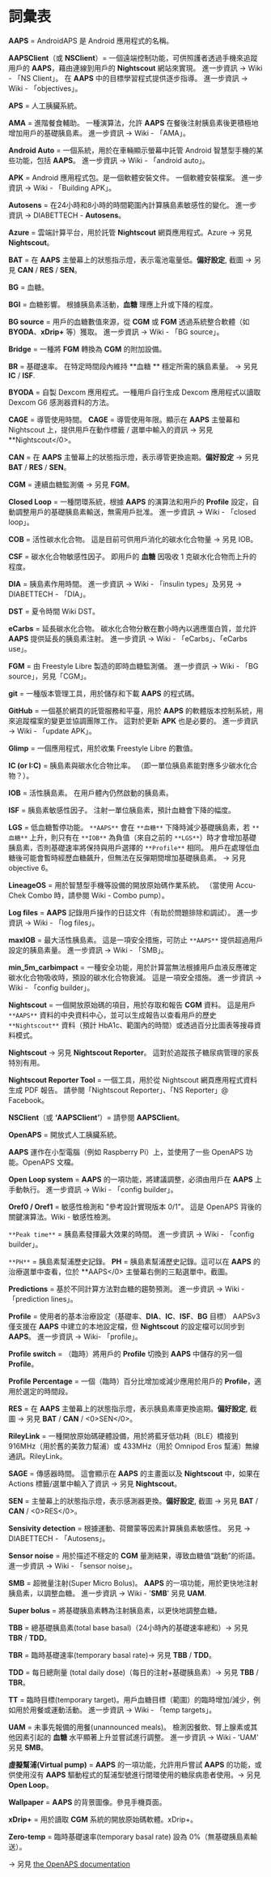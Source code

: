 # 詞彙表

**AAPS** = AndroidAPS 是 Android 應用程式的名稱。

**AAPSClient**（或 **NSClient**）= 一個遠端控制功能，可供照護者透過手機來追蹤用戶的 **AAPS**，藉由連線到用戶的 **Nightscout** 網站來實現。 進一步資訊 → Wiki - 「NS Client」。 在 **AAPS** 中的目標學習程式提供逐步指導。 進一步資訊 → Wiki - 「objectives」。

**APS** = 人工胰臟系統。

**AMA** = 進階餐食輔助。 一種演算法，允許 **AAPS** 在餐後注射胰島素後更積極地增加用戶的基礎胰島素。 進一步資訊 → Wiki - 「AMA」。

**Android Auto** = 一個系統，用於在車輛顯示螢幕中託管 Android 智慧型手機的某些功能，包括 **AAPS**。 進一步資訊 → Wiki - 「android auto」。

**APK** = Android 應用程式包。是一個軟體安裝文件。 一個軟體安裝檔案。 進一步資訊 → Wiki - 「Building APK」。

**Autosens** = 在24小時和8小時的時間範圍內計算胰島素敏感性的變化。 進一步資訊 → DIABETTECH - **Autosens**。

**Azure** = 雲端計算平台，用於託管 **Nightscout** 網頁應用程式。Azure → 另見 **Nightscout**。

**BAT** = 在 **AAPS** 主螢幕上的狀態指示燈，表示電池電量低。**偏好設定**, 截圖 → 另見 **CAN** / **RES** / **SEN**。

**BG** = 血糖。

**BGI** = 血糖影響。 根據胰島素活動，**血糖** 理應上升或下降的程度。

**BG source** = 用戶的血糖數值來源，從 **CGM** 或 **FGM** 透過系統整合軟體（如 **BYODA**、**xDrip+** 等）獲取。 進一步資訊 → Wiki - 「BG source」。

**Bridge** = 一種將 **FGM** 轉換為 **CGM** 的附加設備。

**BR** = 基礎速率。 在特定時間段內維持 **血糖 ** 穩定所需的胰島素量。 → 另見 **IC** / **ISF**.

**BYODA** = 自製 Dexcom 應用程式。一種用戶自行生成 Dexcom 應用程式以讀取 Dexcom G6 感測器資料的方法。

**CAGE** = 導管使用時間。 **CAGE** = 導管使用年限。顯示在 **AAPS** 主螢幕和 Nightscout 上，提供用戶在動作標籤 / 選單中輸入的資訊 → 另見 **Nightscout</0>。</p> 

**CAN** = 在 **AAPS** 主螢幕上的狀態指示燈，表示導管更換逾期。**偏好設定** → 另見 **BAT** / **RES** / **SEN**。

**CGM** = 連續血糖監測儀 → 另見 **FGM**。

**Closed Loop** = 一種閉環系統，根據 **AAPS** 的演算法和用戶的 **Profile** 設定，自動調整用戶的基礎胰島素輸送，無需用戶批准。 進一步資訊 → Wiki - 「closed loop」。

**COB** = 活性碳水化合物。 這是目前可供用戶消化的碳水化合物量 → 另見 IOB。

**CSF** = 碳水化合物敏感性因子。 即用戶的 **血糖** 因吸收 1 克碳水化合物而上升的程度。

**DIA** = 胰島素作用時間。 進一步資訊 → Wiki - 「insulin types」及另見 → DIABETTECH - 「DIA」。

**DST** = 夏令時間 Wiki DST。

**eCarbs** = 延長碳水化合物。 碳水化合物分散在數小時內以適應蛋白質，並允許 **AAPS** 提供延長的胰島素注射。 進一步資訊 → Wiki - 「eCarbs」、「eCarbs use」。

**FGM** = 由 Freestyle Libre 製造的即時血糖監測儀。 進一步資訊 → Wiki - 「BG source」，另見「CGM」。

**git** = 一種版本管理工具，用於儲存和下載 **AAPS** 的程式碼。

**GitHub** = 一個基於網頁的託管服務和平臺，用於 **AAPS** 的軟體版本控制系統，用來追蹤檔案的變更並協調團隊工作。 這對於更新 **APK** 也是必要的。 進一步資訊 → Wiki - 「update APK」。

**Glimp** = 一個應用程式，用於收集 Freestyle Libre 的數值。

**IC (or I:C)** = 胰島素與碳水化合物比率。 （即一單位胰島素能對應多少碳水化合物？）。

**IOB** = 活性胰島素。 在用戶體內仍然啟動的胰島素。

**ISF** = 胰島素敏感性因子。 注射一單位胰島素，預計血糖會下降的幅度。

**LGS** = 低血糖暫停功能。 `**AAPS**` 會在 `**血糖**` 下降時減少基礎胰島素，若 `**血糖**` 上升，則只有在 `**IOB**` 為負值（來自之前的 `**LGS**`）時才會增加基礎胰島素，否則基礎速率將保持與用戶選擇的 `**Profile**` 相同。 用戶在處理低血糖後可能會暫時經歷血糖飆升，但無法在反彈期間增加基礎胰島素。 → 另見objective 6。

**LineageOS** = 用於智慧型手機等設備的開放原始碼作業系統。 （當使用 Accu-Chek Combo 時，請參閱 Wiki - Combo pump）。

**Log files** = **AAPS** 記錄用戶操作的日誌文件（有助於問題排除和調試）。 進一步資訊 → Wiki - 「log files」。

**maxIOB** = 最大活性胰島素。 這是一項安全措施，可防止 `**AAPS**` 提供超過用戶設定的胰島素量。 進一步資訊 → Wiki - 「SMB」。

**min_5m_carbimpact** = 一種安全功能，用於計算當無法根據用戶血液反應確定碳水化合物吸收時，預設的碳水化合物衰減。 這是一項安全措施。 進一步資訊 → Wiki - 「config builder」。

**Nightscout** = 一個開放原始碼的項目，用於存取和報告 **CGM** 資料。 這是用戶 `**AAPS**` 資料的中央資料中心，並可以生成報告以查看用戶的歷史 `**Nightscout**` 資料（預計 HbA1c、範圍內的時間）或透過百分比圖表等搜尋資料模式。

**Nightscout** → 另見 **Nightscout Reporter**。 這對於追蹤孩子糖尿病管理的家長特別有用。

**Nightscout Reporter Tool** = 一個工具，用於從 Nightscout 網頁應用程式資料生成 PDF 報告。 請參閱「Nightscout Reporter」、「NS Reporter」@ Facebook。

**NSClient**（或 **‘AAPSClient’**）= 請參閱 **AAPSClient**。

**OpenAPS** = 開放式人工胰臟系統。

**AAPS** 運作在小型電腦（例如 Raspberry Pi）上，並使用了一些 OpenAPS 功能。OpenAPS 文檔。

**Open Loop system** = **AAPS** 的一項功能，將建議調整，必須由用戶在 **AAPS** 上手動執行。 進一步資訊 → Wiki - 「config builder」。

**Oref0 / Oref1** = 敏感性檢測和 "參考設計實現版本 0/1"。 這是 OpenAPS 背後的關鍵演算法。Wiki - 敏感性檢測。

`**Peak time**` = 胰島素發揮最大效果的時間。 進一步資訊 → Wiki - 「config builder」。

`**PH**` = 胰島素幫浦歷史記錄。 **PH** = 胰島素幫浦歷史記錄。這可以在 **AAPS** 的治療選單中查看，位於 **AAPS</0> 主螢幕右側的三點選單中。截圖。</p> 

**Predictions** = 基於不同計算方法對血糖的趨勢預測。 進一步資訊 → Wiki - 「prediction lines」。

**Profile** = 使用者的基本治療設定（基礎率、**DIA**、**IC**、**ISF**、**BG** 目標） AAPSv3 僅支援在 **AAPS** 中建立的本地設定檔，但 **Nightscout** 的設定檔可以同步到 **AAPS**。 進一步資訊 → Wiki- 「profile」。

**Profile switch** = （臨時）將用戶的 **Profile** 切換到 **AAPS** 中儲存的另一個 **Profile**。

**Profile Percentage** = 一個（臨時）百分比增加或減少應用於用戶的 **Profile**，適用於選定的時間段。

**RES** = 在 **AAPS** 主螢幕上的狀態指示燈，表示胰島素庫更換逾期。**偏好設定**, 截圖 → 另見 **BAT** / **CAN** / <0>SEN</0>。

**RileyLink** = 一種開放原始碼硬體設備，用於將藍牙低功耗（BLE）橋接到 916MHz（用於舊的美敦力幫浦）或 433MHz（用於 Omnipod Eros 幫浦）無線通訊。RileyLink。

**SAGE** = 傳感器時間。 這會顯示在 **AAPS** 的主畫面以及 **Nightscout** 中，如果在 Actions 標籤/選單中輸入了資訊 → 另見 **Nightscout**。

**SEN** = 主螢幕上的狀態指示燈，表示感測器更換。**偏好設定**, 截圖 → 另見 **BAT** / **CAN** / <0>RES</0>。

**Sensivity detection** = 根據運動、荷爾蒙等因素計算胰島素敏感性。 另見 → DIABETTECH - 「Autosens」。

**Sensor noise** = 用於描述不穩定的 **CGM** 量測結果，導致血糖值“跳動”的術語。 進一步資訊 → Wiki - 「sensor noise」。

**SMB** = 超微量注射(Super Micro Bolus)。 **AAPS** 的一項功能，用於更快地注射胰島素，以調整血糖。 進一步資訊 → Wiki - '**SMB**' 另見 **UAM**.

**Super bolus** = 將基礎胰島素轉為注射胰島素，以更快地調整血糖。

**TBB** = 總基礎胰島素(total base basal)（24小時內的基礎速率總和）→ 另見 **TBR** / **TDD**。

**TBR** = 臨時基礎速率(temporary basal rate)→ 另見 **TBB** / **TDD**。

**TDD** = 每日總劑量 (total daily dose)（每日的注射+基礎胰島素）→ 另見 **TBB** / **TBR**。

**TT** = 臨時目標(temporary target)。用戶血糖目標（範圍）的臨時增加/減少，例如用於用餐或運動活動。 進一步資訊 → Wiki - 「temp targets」。

**UAM** = 未事先報備的用餐(unannounced meals)。 檢測因餐飲、腎上腺素或其他因素引起的 **血糖** 水平顯著上升並嘗試進行調整。 進一步資訊 → Wiki - 'UAM' 另見 **SMB**。

**虛擬幫浦(Virtual pump)** = **AAPS** 的一項功能，允許用戶嘗試 **AAPS** 的功能，或供使用沒有 **AAPS** 驅動程式的幫浦型號進行閉環使用的糖尿病患者使用。→ 另見 **Open Loop**。

**Wallpaper** = **AAPS** 的背景圖像。參見手機頁面。

**xDrip+** = 用於讀取 **CGM** 系統的開放原始碼軟體。xDrip+。

**Zero-temp** = 臨時基礎速率(temporary basal rate) 設為 0%（無基礎胰島素輸送）。

→ 另見 [the OpenAPS documentation](https://openaps.readthedocs.io/en/latest/docs/Resources/glossary.html)